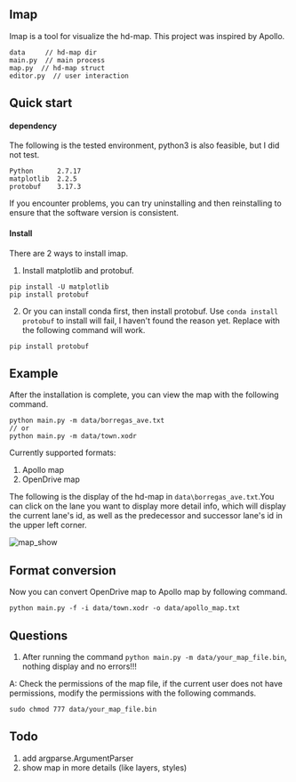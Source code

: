 ## Imap
Imap is a tool for visualize the hd-map. This project was inspired by Apollo.
```
data     // hd-map dir
main.py  // main process
map.py  // hd-map struct
editor.py  // user interaction
```

## Quick start
#### dependency
The following is the tested environment, python3 is also feasible, but I did not test.
```
Python      2.7.17
matplotlib  2.2.5
protobuf    3.17.3
```
If you encounter problems, you can try uninstalling and then reinstalling to ensure that the software version is consistent.

#### Install
There are 2 ways to install imap.
1. Install matplotlib and protobuf.
```
pip install -U matplotlib
pip install protobuf
```

2. Or you can install conda first, then install protobuf. Use `conda install protobuf` to install will fail, I haven't found the reason yet. Replace with the following command will work.
```
pip install protobuf
```

## Example
After the installation is complete, you can view the map with the following command.
```
python main.py -m data/borregas_ave.txt
// or
python main.py -m data/town.xodr
```

Currently supported formats:
1. Apollo map
2. OpenDrive map

The following is the display of the hd-map in `data\borregas_ave.txt`.You can click on the lane you want to display more detail info, which will display the current lane's id, as well as the predecessor and successor lane's id in the upper left corner.

![map_show](doc/img/map_show.jpg)


## Format conversion
Now you can convert OpenDrive map to Apollo map by following command.
```
python main.py -f -i data/town.xodr -o data/apollo_map.txt
```

## Questions
1. After running the command `python main.py -m data/your_map_file.bin`, nothing display and no errors!!!

A: Check the permissions of the map file, if the current user does not have permissions, modify the permissions with the following commands.
```
sudo chmod 777 data/your_map_file.bin
```

## Todo
1. add argparse.ArgumentParser
2. show map in more details (like layers, styles)

